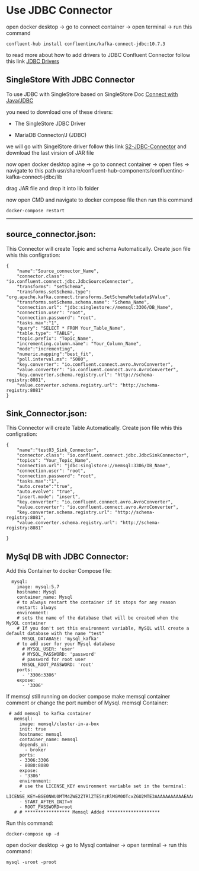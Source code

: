 # Use JDBC Connector
open docker desktop -> go to connect container -> open terminal -> run this command
```
confluent-hub install confluentinc/kafka-connect-jdbc:10.7.3
```
to read more about how to add drivers to JDBC Confluent Connector follow this link [JDBC Drivers](https://docs.confluent.io/kafka-connectors/jdbc/current/jdbc-drivers.html)

## SingleStore With JDBC Connector

To use JDBC with SingleStore based on SingleStore Doc [Connect with Java/JDBC](https://docs.singlestore.com/managed-service/en/developer-resources/connect-with-application-development-tools/connect-with-java-jdbc.html#:~:text=Check%20it%20out-,Connect%20with%20Java/JDBC,-You%20can%20connect) 

you need to download one of these drivers:

- The SingleStore JDBC Driver

- MariaDB Connector/J (JDBC)

we will go with SingelStore driver 
follow this link [S2-JDBC-Connector](https://github.com/memsql/S2-JDBC-Connector/releases) and download the last virsion of JAR file

now open docker desktop agine -> go to connect container -> open files -> navigate to this path usr/share/confluent-hub-components/confluentinc-kafka-connect-jdbc/lib 

drag JAR file and drop it into lib folder 

now open CMD and navigate to docker compose file then run this command 
```
docker-compose restart
```

---------------
## source_connector.json:
This Connector will create Topic and schema Automatically.
Create json file whis this configration:
```
{
    "name":"Source_connector_Name",
    "connector.class": "io.confluent.connect.jdbc.JdbcSourceConnector",
    "transforms": "setSchema",
    "transforms.setSchema.type": "org.apache.kafka.connect.transforms.SetSchemaMetadata$Value",
    "transforms.setSchema.schema.name": "Schema_Name",
    "connection.url": "jdbc:singlestore://memsql:3306/DB_Name",
    "connection.user": "root",
    "connection.password": "root",
    "tasks.max":"1",
    "query": "SELECT * FROM Your_Table_Name",
    "table.type": "TABLE",
    "topic.prefix": "Topic_Name",
    "incrementing.column.name": "Your_Column_Name",
    "mode":"incrementing",
    "numeric.mapping":"best_fit",
    "poll.interval.ms": "5000",
    "key.converter": "io.confluent.connect.avro.AvroConverter",
    "value.converter": "io.confluent.connect.avro.AvroConverter",
    "key.converter.schema.registry.url": "http://schema-registry:8081",
    "value.converter.schema.registry.url": "http://schema-registry:8081"
}
```
## Sink_Connector.json:
This Connector will create Table Automatically.
Create json file whis this configration:
```
{
    "name":"test03_Sink_Connector",
    "connector.class": "io.confluent.connect.jdbc.JdbcSinkConnector",
    "topics": "Your_Topic_Name",
    "connection.url": "jdbc:singlstore://memsql:3306/DB_Name",
    "connection.user": "root",
    "connection.password": "root",
    "tasks.max":"1",
    "auto.create":"true",
    "auto.evolve": "true",
    "insert.mode": "insert",
    "key.converter": "io.confluent.connect.avro.AvroConverter",
    "value.converter": "io.confluent.connect.avro.AvroConverter",
    "key.converter.schema.registry.url": "http://schema-registry:8081",
    "value.converter.schema.registry.url": "http://schema-registry:8081"

}
```
## MySql DB with JDBC Connector:
Add this Container to docker Compose file:
```
  mysql:
    image: mysql:5.7
    hostname: Mysql
    container_name: Mysql
    # to always restart the container if it stops for any reason
    restart: always
    environment:
    # sets the name of the database that will be created when the MySQL container
    # If you don't set this environment variable, MySQL will create a default database with the name "test"
      MYSQL_DATABASE: 'mysql_kafka'
    # to add user for your Mysql database
      # MYSQL_USER: 'user'
      # MYSQL_PASSWORD: 'password'
      # password for root user
      MYSQL_ROOT_PASSWORD: 'root'
    ports:
      - '3306:3306'
    expose:
      - '3306'
```
If memsql still running on docker compose make memsql container comment or change the port number of Mysql.
memsql Container:
```
 # add memsql to kafka container 
   memsql:
     image: memsql/cluster-in-a-box
     init: true
     hostname: memsql
     container_name: memsql
     depends_on:
       - broker
     ports:
     - 3306:3306
     - 8080:8080
     expose:
     - '3306'
     environment:
     # use the LICENSE_KEY environment variable set in the terminal:
     - LICENSE_KEY=BGE0NWU0MTM4ZWE2ZTRlZTE5YzRlMGM0OTcxZGU2MTE3AAAAAAAAAAAEAAAAAAAAACgwNgIZALddhAr5khGmZepufunVu7Ck8gb8t3qCewIZAO2XJls79Sro9dafvru3PfG+zkWRy3yQ/g==
     - START_AFTER_INIT=Y
     - ROOT_PASSWORD=root
   # # ***************** Memsql Added ********************
```
Run this command:
```
docker-compose up -d
```
open docker desktop -> go to Mysql container -> open terminal -> run this command:
```
mysql -uroot -proot
```
